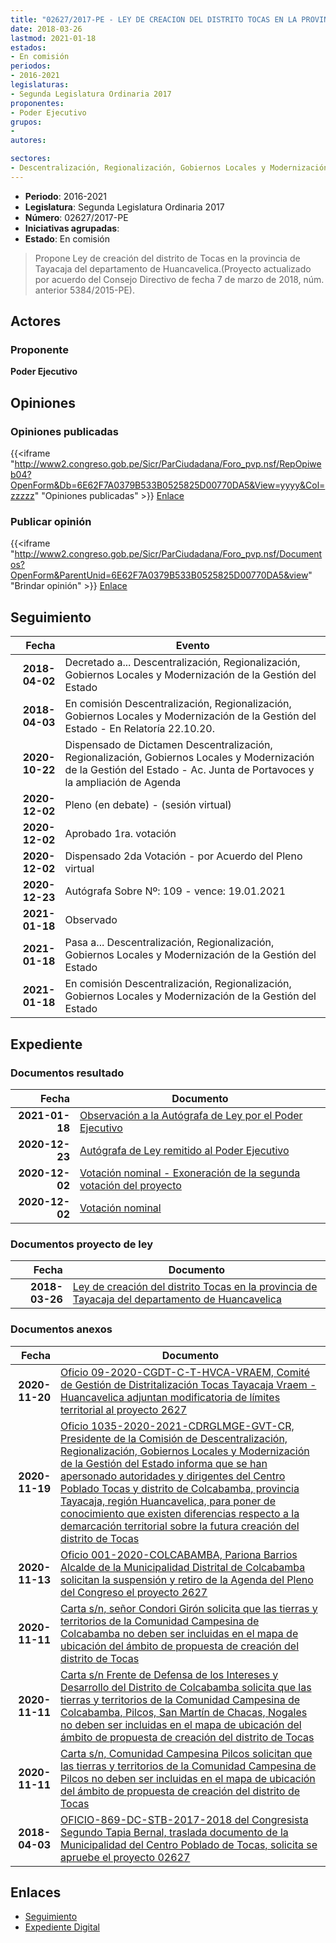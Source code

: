 ```yaml
---
title: "02627/2017-PE - LEY DE CREACION DEL DISTRITO TOCAS EN LA PROVINCIA DE TAYACAJA DEL DEPARTAMENTO DE HUANCAVELICA"
date: 2018-03-26
lastmod: 2021-01-18
estados:
- En comisión
periodos:
- 2016-2021
legislaturas:
- Segunda Legislatura Ordinaria 2017
proponentes:
- Poder Ejecutivo
grupos:
- 
autores:

sectores:
- Descentralización, Regionalización, Gobiernos Locales y Modernización de la Gestión del Estado
---
```

- **Periodo**: 2016-2021
- **Legislatura**: Segunda Legislatura Ordinaria 2017
- **Número**: 02627/2017-PE
- **Iniciativas agrupadas**: 
- **Estado**: En comisión

> Propone Ley de creación del distrito de Tocas en la provincia de Tayacaja del departamento de Huancavelica.(Proyecto actualizado por acuerdo del Consejo Directivo de fecha 7 de marzo de 2018, núm. anterior 5384/2015-PE).


## Actores

### Proponente

**Poder Ejecutivo**

## Opiniones

### Opiniones publicadas

{{<iframe "http://www2.congreso.gob.pe/Sicr/ParCiudadana/Foro_pvp.nsf/RepOpiweb04?OpenForm&Db=6E62F7A0379B533B0525825D00770DA5&View=yyyy&Col=zzzzz" "Opiniones publicadas" >}}
[Enlace](http://www2.congreso.gob.pe/Sicr/ParCiudadana/Foro_pvp.nsf/RepOpiweb04?OpenForm&Db=6E62F7A0379B533B0525825D00770DA5&View=yyyy&Col=zzzzz)

### Publicar opinión

{{<iframe "http://www2.congreso.gob.pe/Sicr/ParCiudadana/Foro_pvp.nsf/Documentos?OpenForm&ParentUnid=6E62F7A0379B533B0525825D00770DA5&view" "Brindar opinión" >}}
[Enlace](http://www2.congreso.gob.pe/Sicr/ParCiudadana/Foro_pvp.nsf/Documentos?OpenForm&ParentUnid=6E62F7A0379B533B0525825D00770DA5&view)


## Seguimiento

| Fecha | Evento |
|------:|--------|
| **2018-04-02** | Decretado a... Descentralización, Regionalización, Gobiernos Locales y Modernización de la Gestión del Estado |
| **2018-04-03** | En comisión Descentralización, Regionalización, Gobiernos Locales y Modernización de la Gestión del Estado - En Relatoría 22.10.20. |
| **2020-10-22** | Dispensado de Dictamen Descentralización, Regionalización, Gobiernos Locales y Modernización de la Gestión del Estado - Ac. Junta de Portavoces y la ampliación de Agenda |
| **2020-12-02** | Pleno (en debate) - (sesión virtual) |
| **2020-12-02** | Aprobado 1ra. votación |
| **2020-12-02** | Dispensado 2da Votación - por Acuerdo del Pleno virtual |
| **2020-12-23** | Autógrafa Sobre Nº: 109 - vence: 19.01.2021 |
| **2021-01-18** | Observado |
| **2021-01-18** | Pasa a... Descentralización, Regionalización, Gobiernos Locales y Modernización de la Gestión del Estado |
| **2021-01-18** | En comisión Descentralización, Regionalización, Gobiernos Locales y Modernización de la Gestión del Estado |

## Expediente

### Documentos resultado

| Fecha | Documento |
|------:|-----------|
| **2021-01-18** | [Observación a la Autógrafa de Ley por el Poder Ejecutivo](http://www.leyes.congreso.gob.pe/Documentos/2016_2021/Observacion_a_la_Autografa/OBAU02627-20210118.pdf) |
| **2020-12-23** | [Autógrafa de Ley remitido al Poder Ejecutivo](http://www.leyes.congreso.gob.pe/Documentos/2016_2021/Autografas/Ley_y_de_Resolucion_Legislativa/AU02627-20201223.pdf) |
| **2020-12-02** | [Votación nominal - Exoneración de la segunda votación del proyecto](http://www.leyes.congreso.gob.pe/Documentos/2016_2021/Asistencia_y_Votacion/Proyectos_de_Ley/Votacion_Nominal/VNESV02627-20201202.pdf) |
| **2020-12-02** | [Votación nominal](http://www.leyes.congreso.gob.pe/Documentos/2016_2021/Asistencia_y_Votacion/Proyectos_de_Ley/Votacion_Nominal/VN02627-20201202.pdf) |

### Documentos proyecto de ley

| Fecha | Documento |
|------:|-----------|
| **2018-03-26** | [Ley de creación del distrito Tocas en la provincia de Tayacaja del departamento de Huancavelica](http://www.leyes.congreso.gob.pe/Documentos/2016_2021/Proyectos_de_Ley_y_de_Resoluciones_Legislativas/PL0262520180323.pdf) |

### Documentos anexos

| Fecha | Documento |
|------:|-----------|
| **2020-11-20** | [Oficio 09-2020-CGDT-C-T-HVCA-VRAEM, Comité de Gestión de Distritalización Tocas Tayacaja Vraem - Huancavelica adjuntan modificatoria de límites territorial al proyecto 2627](http://www.leyes.congreso.gob.pe/Documentos/2016_2021/Oficios/Otras_Instituciones/OFICIO-09-2020-CGDT-C-T-HVCA-VRAEM.pdf) |
| **2020-11-19** | [Oficio 1035-2020-2021-CDRGLMGE-GVT-CR, Presidente de la Comisión de Descentralización, Regionalización, Gobiernos Locales y Modernización de la Gestión del Estado informa que se han apersonado autoridades y dirigentes del Centro Poblado Tocas y distrito de Colcabamba, provincia Tayacaja, región Huancavelica, para poner de conocimiento que existen diferencias respecto a la demarcación territorial sobre la futura creación del distrito de Tocas](http://www.leyes.congreso.gob.pe/Documentos/2016_2021/Oficios/Comisiones_Ordinarias/OFICIO-1035-2020-2021-CDRGLMGE-GVT-CR.pdf) |
| **2020-11-13** | [Oficio 001-2020-COLCABAMBA, Pariona Barrios Alcalde de la Municipalidad Distrital de Colcabamba solicitan la suspensión y retiro de la Agenda del Pleno del Congreso el proyecto 2627](http://www.leyes.congreso.gob.pe/Documentos/2016_2021/Oficios/Otras_Instituciones/OFICIO-001-2020-COLCABAMBA.pdf) |
| **2020-11-11** | [Carta s/n, señor Condori Girón solicita que las tierras y territorios de la Comunidad Campesina de Colcabamba no deben ser incluidas en el mapa de ubicación del ámbito de propuesta de creación del distrito de Tocas](http://www.leyes.congreso.gob.pe/Documentos/2016_2021/Oficios/Otras_Instituciones/CARTA-S-N-20201111-CONDORI.pdf) |
| **2020-11-11** | [Carta s/n Frente de Defensa de los Intereses y Desarrollo del Distrito de Colcabamba solicita que las tierras y territorios de la Comunidad Campesina de Colcabamba, Pilcos, San Martín de Chacas, Nogales no deben ser incluidas en el mapa de ubicación del ámbito de propuesta de creación del distrito de Tocas](http://www.leyes.congreso.gob.pe/Documentos/2016_2021/Oficios/Otras_Instituciones/CARTA-S-N-20201111-EGOAVIL.pdf) |
| **2020-11-11** | [Carta s/n, Comunidad Campesina Pilcos solicitan que las tierras y territorios de la Comunidad Campesina de Pilcos no deben ser incluidas en el mapa de ubicación del ámbito de propuesta de creación del distrito de Tocas](http://www.leyes.congreso.gob.pe/Documentos/2016_2021/Oficios/Otras_Instituciones/CARTA-S-N-20201111-SANCHEZ.pdf) |
| **2018-04-03** | [OFICIO-869-DC-STB-2017-2018 del Congresista Segundo Tapia Bernal, traslada documento de la Municipalidad del Centro Poblado de Tocas, solicita se apruebe el proyecto 02627](http://www.leyes.congreso.gob.pe/Documentos/2016_2021/Oficios/Congresistas/OFICIO-869-DC-STB-2017-2018.pdf) |

## Enlaces

- [Seguimiento](http://www2.congreso.gob.pe/Sicr/TraDocEstProc/CLProLey2016.nsf/f7fff46988ca05b1052578e100829cc7/2da59b525f5374720525825d006cdf58?OpenDocument)
- [Expediente Digital](http://www2.congreso.gob.pe/Sicr/TraDocEstProc/Expvirt_2011.nsf/visbusqptramdoc1621/02627?opendocument)

